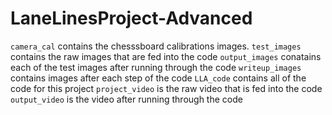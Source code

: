 # LaneLinesProject-Advanced

`camera_cal` contains the chesssboard calibrations images.
`test_images` contains the raw images that are fed into the code
`output_images` conatains each of the test images after running through the code
`writeup_images` contains images after each step of the code
`LLA_code` contains all of the code for this project
`project_video` is the raw video that is fed into the code
`output_video` is the video after running through the code
